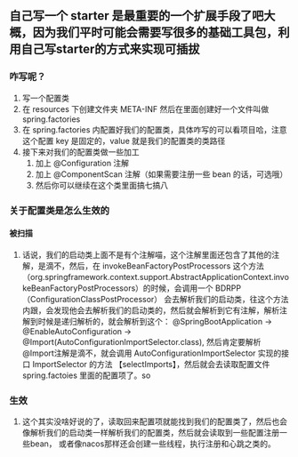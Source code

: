 ## 自己写一个 starter 是最重要的一个扩展手段了吧大概，因为我们平时可能会需要写很多的基础工具包，利用自己写starter的方式来实现可插拔

### 咋写呢？
1. 写一个配置类
2. 在 resources 下创建文件夹 META-INF 然后在里面创建好一个文件叫做 spring.factories
3. 在 spring.factories 内配置好我们的配置类，具体咋写的可以看项目哈，注意这个配置 key 是固定的，value 就是我们的配置类的类路径
4. 接下来对我们的配置类做一些加工 
    1. 加上 @Configuration 注解
    2. 加上 @ComponentScan 注解（如果需要注册一些 bean 的话，可选哦）
    3. 然后你可以继续在这个类里面搞七搞八


### 关于配置类是怎么生效的
#### 被扫描
1. 话说，我们的启动类上面不是有个注解喵，这个注解里面还包含了其他的注解，是滴不，然后，在 invokeBeanFactoryPostProcessors 这个方法（org.springframework.context.support.AbstractApplicationContext.invokeBeanFactoryPostProcessors）的时候，会调用一个 BDRPP（ConfigurationClassPostProcessor）  会去解析我们的启动类，往这个方法内跟，会发现他会去解析我们的启动类的，然后就会解析到它有注解，解析注解到时候是递归解析的，就会解析到这个：
@SpringBootApplication -> @EnableAutoConfiguration -> @Import(AutoConfigurationImportSelector.class), 然后肯定要解析 @Import注解是滴不，就会调用 AutoConfigurationImportSelector 实现的接口  ImportSelector 的方法 【selectImports】，然后就会去读取配置文件 spring.factoies 里面的配置项了。so
### 生效
1. 这个其实没啥好说的了，读取回来配置项就能找到我们的配置类了，然后也会像解析我们的启动类一样解析我们的配置类，然后就会读取到一些配置注册一些bean， 或者像nacos那样还会创建一些线程，执行注册和心跳之类的。

   
